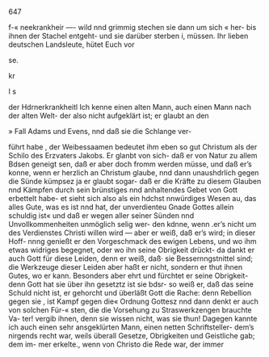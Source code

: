 647

f-« neekrankheir —- wild nnd grimmig stechen sie dann um sich
« her- bis ihnen der Stachel entgeht- und sie darüber sterben
i, müssen. Ihr lieben deutschen Landsleute, hütet Euch vor

se.

kr

I
s

der Hdrnerkrankheitl
Ich kenne einen alten Mann, auch einen Mann nach der
alten Welt- der also nicht aufgeklärt ist; er glaubt an den

» Fall Adams und Evens, nnd daß sie die Schlange ver-

führt habe , der Weibessaamen bedeutet ihm eben so gut
Christum als der Schilo des Erzvaters Jakobs. Er
glanbt von sich- daß er von Natur zu allem Bdsen geneigt
sen, daß er aber doch fromm werden müsse, und daß er’s
konne, wenn er herzlich an Christum glaube, nnd dann
unaushdrlich gegen die Sünde kümpsez ja er glaubt sogar-
daß er die Kräfte zu diesem Glauben nnd Kämpfen durch
sein brünstiges nnd anhaltendes Gebet von Gott erbettelt
habe- et sieht sich also als ein hdchst nnwürdiges Wesen
au, das alles Gute, was es ist nnd hat, der unverdienteu
Gnade Gottes allein schuldig ist« und daß er wegen aller
seiner Sünden nnd Unvollkommenheiten unmöglich selig wer-
den kdnne, wenn .er’s nicht um des Verdienstes Christi
willen wird — aber er weiß, daß er’s wird; in dieser Hoff-
nnng genießt er den Vorgeschmack des ewigen Lebens, und wo ihm
etwas widriges begegnet, oder wo ihn seine Obrigkeit drückt-
da dankt er auch Gott für diese Leiden, denn er weiß, daß·
sie Bessernngstnittel sind; die Werkzeuge dieser Leiden aber
haßt er nicht, sondern er thut ihnen Gutes, wo er kann.
Besonders aber ehrt und fürchtet er seine Obrigkeit- denn
Gott hat sie über ihn gesetztz ist sie bdsr- so weiß er, daß
das seine Schuld nicht ist, er gehorcht und überläßt Gott
die Rache: denn Rebellion gegen sie , ist Kampf gegen die«
Ordnung Gottesz nnd dann denkt er auch von solchen Für-«
sten, die die Vorsehung zu Straswerkzengen brauchte Va-
ter! vergib ihnen, denn sie wissen nicht, was sie thun!
Dagegen kannte ich auch einen sehr ansgeklürten Mann,
einen netten Schriftsteller- dem’s nirgends recht war, weils
überall Gesetze, Obrigkeiten und Geistliche gab; dem im-
mer erkelte., wenn von Christo die Rede war, der immer

